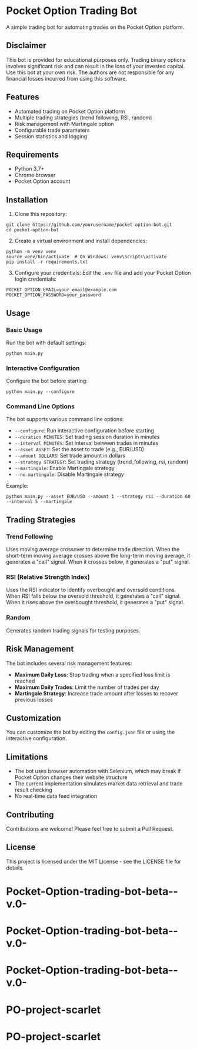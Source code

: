 # Pocket Option Trading Bot

A simple trading bot for automating trades on the Pocket Option platform.

## Disclaimer

This bot is provided for educational purposes only. Trading binary options involves significant risk and can result in the loss of your invested capital. Use this bot at your own risk. The authors are not responsible for any financial losses incurred from using this software.

## Features

- Automated trading on Pocket Option platform
- Multiple trading strategies (trend following, RSI, random)
- Risk management with Martingale option
- Configurable trade parameters
- Session statistics and logging

## Requirements

- Python 3.7+
- Chrome browser
- Pocket Option account

## Installation

1. Clone this repository:
```
git clone https://github.com/yourusername/pocket-option-bot.git
cd pocket-option-bot
```

2. Create a virtual environment and install dependencies:
```
python -m venv venv
source venv/bin/activate  # On Windows: venv\Scripts\activate
pip install -r requirements.txt
```

3. Configure your credentials:
Edit the `.env` file and add your Pocket Option login credentials:
```
POCKET_OPTION_EMAIL=your_email@example.com
POCKET_OPTION_PASSWORD=your_password
```

## Usage

### Basic Usage

Run the bot with default settings:
```
python main.py
```

### Interactive Configuration

Configure the bot before starting:
```
python main.py --configure
```

### Command Line Options

The bot supports various command line options:

- `--configure`: Run interactive configuration before starting
- `--duration MINUTES`: Set trading session duration in minutes
- `--interval MINUTES`: Set interval between trades in minutes
- `--asset ASSET`: Set the asset to trade (e.g., EUR/USD)
- `--amount DOLLARS`: Set trade amount in dollars
- `--strategy STRATEGY`: Set trading strategy (trend_following, rsi, random)
- `--martingale`: Enable Martingale strategy
- `--no-martingale`: Disable Martingale strategy

Example:
```
python main.py --asset EUR/USD --amount 1 --strategy rsi --duration 60 --interval 5 --martingale
```

## Trading Strategies

### Trend Following

Uses moving average crossover to determine trade direction. When the short-term moving average crosses above the long-term moving average, it generates a "call" signal. When it crosses below, it generates a "put" signal.

### RSI (Relative Strength Index)

Uses the RSI indicator to identify overbought and oversold conditions. When RSI falls below the oversold threshold, it generates a "call" signal. When it rises above the overbought threshold, it generates a "put" signal.

### Random

Generates random trading signals for testing purposes.

## Risk Management

The bot includes several risk management features:

- **Maximum Daily Loss**: Stop trading when a specified loss limit is reached
- **Maximum Daily Trades**: Limit the number of trades per day
- **Martingale Strategy**: Increase trade amount after losses to recover previous losses

## Customization

You can customize the bot by editing the `config.json` file or using the interactive configuration.

## Limitations

- The bot uses browser automation with Selenium, which may break if Pocket Option changes their website structure
- The current implementation simulates market data retrieval and trade result checking
- No real-time data feed integration

## Contributing

Contributions are welcome! Please feel free to submit a Pull Request.

## License

This project is licensed under the MIT License - see the LICENSE file for details.
# Pocket-Option-trading-bot-beta--v.0-
# Pocket-Option-trading-bot-beta--v.0-
# Pocket-Option-trading-bot-beta--v.0-
# PO-project-scarlet
# PO-project-scarlet
